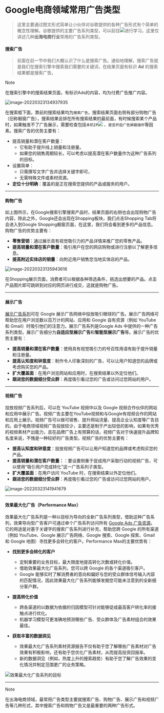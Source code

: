 # Google电商领域常用广告类型

> 这里主要通过图文形式简单让小伙伴对谷歌提供的各种广告形式有个简单的概念性理解。谷歌提供的主要广告系列类型，可以前往[![](https://img.shields.io/badge/官方-介绍-orange)](https://support.google.com/google-ads/answer/6146252?hl=zh-Hans&ref_topic=10286612,3181080,3126923,&visit_id=637836122000498058-3578055102&rd=1)进行学习。这里仅讲述几种**出海电商行业**常用的广告系列类型。

#### 搜索广告

> 前面在前一节中我们大概认识了什么是搜索广告。通俗地理解，搜索广告就是我们在搜索引擎中搜索我们需要的关键词，在结果页面有标识 **Ad** 的搜索结果都是搜索广告。

> [!note]
>
> 在搜索引擎中的搜索结果页面，有标识Ads的内容，均为付费广告推广内容。

![image-20220323134937935](https://iswott.oss-cn-shenzhen.aliyuncs.com/blog/imgimage-20220323134937935.png)

在搜索框下面，靠前的搜索结果均为`搜索广告`，搜索结果页面右侧有部分购物广告（旧称橱窗广告），搜索结果会排在所有搜索结果的最前面，有时候搜索某个产品时，如果触发不了广告展示，需要检查包括`本机IP`[![](https://img.shields.io/badge/查询-本机IP-orange)](https://whatismyipaddress.com/) 、`是否开启广告屏蔽插件`等因素。搜索广告的优势主要有：

- 提高销量和潜在客户数量：
    - 它有助于提升线上销量和注册量。
    - 如果您的销售周期较长，可以考虑以提高潜在客户数量作为这种广告系列的目标。
- 设置简单：
    - 只需撰写文字广告并选择关键字即可，
    - 无需特殊文件或素材资源。
- **定位十分明确**：覆盖的是正在搜索您提供的产品或服务的用户。

<hr>

#### 购物广告

如上图所示，在Google搜索引擎搜索产品时，结果页面的右侧也会出现购物广告内容，除此之外，Google还会出现在Shopping板块，我们点击Shopping Tab将会进入到Google Shopping橱窗页面，在这里，我们将会看到更多的产品信息。购物广告的优势主要有：

- **零售营销**：通过展示具有视觉吸引力的产品详情来推广您的零售产品。
- **提高销量和潜在客户数量**：吸引用户在您的网店购物或进行注册以了解更多信息。
- **提高附近实体店的销量**：向附近用户销售您当地实体店的产品。

![image-20220323135943616](https://iswott.oss-cn-shenzhen.aliyuncs.com/blog/imgimage-20220323135943616.png)

在Shopping展示页面，消费者可以根据各种筛选条件，挑选出想要的产品。点击产品图片即可跳转到对应的网页进行成交，这就是购物广告。

<hr>

#### 展示广告

[ 展示广告系列](https://support.google.com/google-ads/answer/2404190)可在 Google 展示广告网络中投放吸引眼球的广告。展示广告网络可帮助您在用户浏览数以百万计的网站、应用和 Google 自有资源（例如 YouTube 和 Gmail）时吸引他们的注意力。展示广告系列是Google Ads 中提供的一种广告系列类型。展示广告细分为**自适应型展示广告**和**智能型展示广告**等。展示广告的优势主要有：

- **提高销量和潜在客户数量**：使用具有视觉吸引力的号召性用语有助于提升销量和注册量。
- **提高认知度和钟意度**：制作令人印象深刻的广告，可以让用户知道您的品牌或考虑购买您的产品。
- **扩大覆盖面**：在用户浏览网站和应用时，在搜索结果以外定位他们。
- **跟进您的数据细分受众群**：再度吸引看过您的广告或访问过您网站的用户。

<hr>

#### 视频广告

投放视频广告系列后，可以在 YouTube 视频中以及 Google 视频合作伙伴的网站和应用中展示广告。视频广告主要在YouTube视频和与Google有视频合作的网站和应用上展示。视频广告可以做可销售、提升网站流量、提高企业认知度等广告目的。由于电商领域视频广告投放较少，主要还是制于产出较低的影响，如果有优秀的视频素材产出能力，且在品牌广告上有预算的话，视频广告对于快速提升品牌知名度来说，不愧是一种较好的广告类型。视频广告的优势主要有：

- **提高认知度和钟意度**：投放视频广告可以让用户知道您的品牌或考虑购买您的产品。
- **提高销量和潜在客户数量：**：要设置侧重于促成用户采取行动的视频广告，可以使用“吸引用户完成转化”这一广告系列子类型。
- **扩大覆盖面**：在用户访问 YouTube 时，在搜索结果以外定位他们。
- **跟进您的数据细分受众群**：再度吸引看过您的广告或访问过您网站的用户。

![image-20220323141941679](https://iswott.oss-cn-shenzhen.aliyuncs.com/blog/imgimage-20220323141941679.png)

<hr>

#### 效果最大化广告（Performance Max）

效果最大化广告系列是一种以目标为导向的全新广告系列类型，借助这种广告系列，效果导向型广告客户可通过单个广告系列访问所有 [Google Ads 广告资源](https://support.google.com/google-ads/answer/1752334)。它的用途是对基于关键字的搜索广告系列进行补充，帮助您跨 Google 的所有渠道（例如 YouTube、Google 展示广告网络、Google 搜索、Google 探索、Gmail 和 Google 地图）寻找更多会转化的客户。Performance Max的主要优势有：

- **找到更多会转化的客户**

    - 定制重要的业务目标，最大限度地提高转化次数或转化价值。
    - 借助效果最大化广告系列，您可以跨 Google 的各个渠道吸引客户。
    - Google 能够实时了解消费者的意向和偏好与您的受众群体信号输入内容的匹配情况，因此效果最大化广告系列能够发掘您可能未注意到的全新细分客户群。
- **提高转化价值**

    - 跨各渠道的以数据为依据的归因模型可针对能够促成最高客户转化率的接触点进行优化。
    - 机器学习模型可更准确地预测哪些广告、受众群体及广告素材组合的效果最佳。
- **获取丰富的数据洞见**

    - 效果最大化广告系列素材资源报告不仅有助于您了解哪些广告素材对广告效果有积极影响，还有助于您优化广告素材，从而提高投资回报率。
    - 新的数据洞见（例如，热度上升的搜索趋势）有助于您了解广告效果的变化情况并制定范围更广的业务策略。

![效果最大化广告系列的目标](https://storage.googleapis.com/support-kms-prod/CNfVsIK5xq3Ygh7lEPOKuEca1aogsPAW3pFH)

<hr>

> [!note]
>
> 在出海电商领域，最常用广告类型主要就搜索广告、购物广告、展示广告和视频广告等几种形式，其中搜索广告和购物广告又是最重要的两种广告形式。

